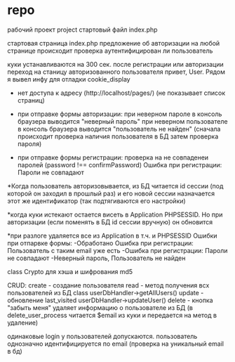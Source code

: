# repo
рабочий проект project стартовый файл index.php

стартовая страница index.php
предложение об авторизации
на любой странице происходит проверка аутентифицирован ли пользователь

куки устанавливаются на 300 сек.
после регистрации или авторизации переход на станицу авторизованного пользователя привет, User. Рядом я вывел инфу для отладки cookie_display

- нет доступа к адресу (http://localhost/pages/) (не показывает список страниц)

- при отправке формы авторизации:
    при неверном пароле в консоль браузера выводится "неверный пароль"
    при неверном пользователе в консоль браузера выводится "пользователь не найден" (сначала происходит проверка наличия пользователя в БД затем проверка пароля)
- при отправке формы регистрации:
    проверка на не совпаденеи паролей (password !== confirmPassword) Ошибка при регистрации: Пароли не совпадают

*Когда пользователь авторизовывается, из БД читается id сессии (под которой он заходил в прошлый раз) и его новой сессии назначается этот же идентификатор (так подтягиваются его настройки)

*когда куки истекают остается висеть в Application PHPSESSID. Но при авторизации (если поменять в БД id сессии вручную) он обновится

*при разлоге удаляется все из Application в т.ч. и PHPSESSID
Ошибки при отпарвке формы:
-Обработано Ошибка при регистрации: Пользователь с таким email уже есть
-Ошибка при регистрации: Пароли не совпадают
-Неверный пароль, Пользователь не найден

class Crypto для хэша и шифрования md5

CRUD:
create - создание пользователя
read - метод получения всх пользователей из БД class userDbHandler->getAllUsers()
update - обновление last_visited userDbHandler->updateUser()
delete - кнопка "забыть меня" удаляет информацию о пользователе из БД (в delete_user_process читается $email из куки и передается на метод в удаление)

одинаковые login у пользователей допускаются.
пользователь однозначно идентифицируется по email (проверка на уникальный email в бд)
